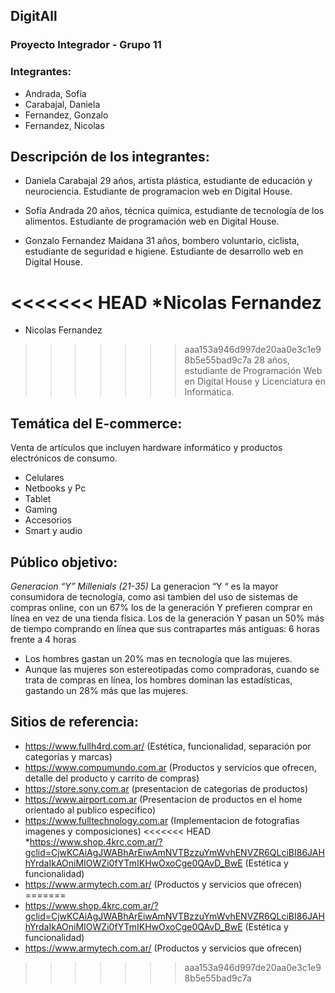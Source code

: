## DigitAll
### Proyecto Integrador - Grupo 11
### Integrantes:

* Andrada, Sofía
* Carabajal, Daniela
* Fernandez, Gonzalo
* Fernandez, Nicolas

## Descripción de los integrantes:
* Daniela Carabajal
29 años, artista plástica, estudiante de educación y neurociencia. Estudiante de programacion web en Digital House.

* Sofía Andrada
20 años, técnica química, estudiante de tecnología de los alimentos. Estudiante de programación web en Digital House.

* Gonzalo Fernandez Maidana
31 años, bombero voluntario, ciclista, estudiante de seguridad e higiene. Estudiante de desarrollo web en Digital House.

<<<<<<< HEAD
*Nicolas Fernandez
=======
* Nicolas Fernandez
>>>>>>> aaa153a946d997de20aa0e3c1e98b5e55bad9c7a
28 años, estudiante de Programación Web en Digital House y Licenciatura en Informática.

## Temática del E-commerce:

Venta de artículos que incluyen hardware informático y productos electrónicos de consumo.

* Celulares
* Netbooks y Pc
* Tablet
* Gaming
* Accesorios
* Smart y audio

## Público objetivo:

*Generacion “Y” Millenials (21-35)*
La generacion “Y “ es la mayor consumidora de tecnología, como asi tambien del uso de
sistemas de compras online, con un 67% los de la generación Y prefieren comprar en
línea en vez de una tienda física. 
Los de la generación Y pasan un 50% más de tiempo comprando en línea que sus contrapartes más antiguas:
6 horas frente a 4 horas
* Los hombres gastan un 20% mas en tecnología que las mujeres.
* Aunque las mujeres son estereotipadas como compradoras, cuando se trata de compras en
línea, los hombres dominan las estadísticas, gastando un 28% más que las mujeres.

## Sitios de referencia:

* https://www.fullh4rd.com.ar/ (Estética, funcionalidad, separación por categorías y marcas)
* https://www.compumundo.com.ar  (Productos y servicios que ofrecen, detalle del producto y carrito de compras)
* https://store.sony.com.ar (presentacion de categorias de productos)
* https://www.airport.com.ar (Presentacion de productos en el home orientado al publico especifico)
* https://www.fulltechnology.com.ar (Implementacion de fotografias imagenes y composiciones)
<<<<<<< HEAD
*https://www.shop.4krc.com.ar/?gclid=CjwKCAiAgJWABhArEiwAmNVTBzzuYmWvhENVZR6QLciBI86JAHhYrdaIkAOniMIOWZi0fYTmIKHwOxoCge0QAvD_BwE (Estética y funcionalidad)
* https://www.armytech.com.ar/ (Productos y servicios que ofrecen)
=======
* https://www.shop.4krc.com.ar/?gclid=CjwKCAiAgJWABhArEiwAmNVTBzzuYmWvhENVZR6QLciBI86JAHhYrdaIkAOniMIOWZi0fYTmIKHwOxoCge0QAvD_BwE (Estética y funcionalidad)
* https://www.armytech.com.ar/ (Productos y servicios que ofrecen)
>>>>>>> aaa153a946d997de20aa0e3c1e98b5e55bad9c7a
